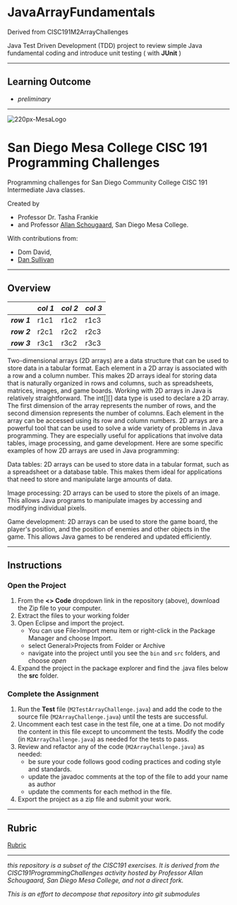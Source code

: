 # JavaArrayFundamentals
 Derived from CISC191M2ArrayChallenges

Java Test Driven Development (TDD) project to review simple Java fundamental coding and introduce unit testing ( with **JUnit** )

________

## Learning Outcome
- _preliminary_
________

![220px-MesaLogo](https://github.com/schougaard/SanDiegoMesaCISC191ProgrammingChallenges/assets/716243/334f6724-6afa-4198-9eff-7c49c472cd35)

# San Diego Mesa College CISC 191 Programming Challenges
Programming challenges for San Diego Community College CISC 191 Intermediate Java classes.

Created by
- Professor Dr. Tasha Frankie
- and Professor [Allan Schougaard](https://github.com/schougaard), San Diego Mesa College.

With contributions from: 
- Dom David,
- [Dan Sullivan](https://github.com/uid100)

-----

## Overview

|             | _col 1_ | _col 2_ | _col 3_ |
| ----------- |---------|---------|---------|
| _**row 1**_ |   r1c1  |   r1c2  |   r1c3  |
| _**row 2**_ |   r2c1  |   r2c2  |   r2c3  |
| _**row 3**_ |   r3c1  |   r3c2  |   r3c3  |

Two-dimensional arrays (2D arrays) are a data structure that can be used to store data in a tabular format. Each element in a 2D array is associated with a row and a column number. This makes 2D arrays ideal for storing data that is naturally organized in rows and columns, such as spreadsheets, matrices, images, and game boards. Working with 2D arrays in Java is relatively straightforward. The int[][] data type is used to declare a 2D array. The first dimension of the array represents the number of rows, and the second dimension represents the number of columns. Each element in the array can be accessed using its row and column numbers. 2D arrays are a powerful tool that can be used to solve a wide variety of problems in Java programming. They are especially useful for applications that involve data tables, image processing, and game development. Here are some specific examples of how 2D arrays are used in Java programming:

Data tables: 2D arrays can be used to store data in a tabular format, such as a spreadsheet or a database table. This makes them ideal for applications that need to store and manipulate large amounts of data.

Image processing: 2D arrays can be used to store the pixels of an image. This allows Java programs to manipulate images by accessing and modifying individual pixels.

Game development: 2D arrays can be used to store the game board, the player's position, and the position of enemies and other objects in the game. This allows Java games to be rendered and updated efficiently.

-----

## Instructions

### Open the Project
1. From the **<> Code** dropdown link in the repository (above), download the Zip file to your computer.
2. Extract the files to your working folder
3. Open Eclipse and import the project. 
   - You can use File>Import menu item or right-click in the Package Manager and choose Import.
   - select General>Projects from Folder or Archive
   - navigate into the project until you see the `bin` and `src` folders, and choose *open*
4. Expand the project in the package explorer and find the .java files below the **src** folder.

### Complete the Assignment
1. Run the **Test** file (`M2TestArrayChallenge.java`) and add the code to the source file
(`M2ArrayChallenge.java`) until the tests are successful.
3. Uncomment each test case in the test file, one at a time. Do not modify the content 
in this file except to uncomment the tests. Modify the code (in `M2ArrayChallenge.java`) as 
needed for the tests to pass.
4. Review and refactor any of the code (`M2ArrayChallenge.java`) as needed:
    - be sure your code follows good coding practices and coding style and standards.
    - update the javadoc comments at the top of the file to add your name as author
    - update the comments for each method in the file.
5. Export the project as a zip file and submit your work.

___________

## Rubric

[Rubric](Rubric.md)

___________

_this repository is a subset of the CISC191 exercises. It is derived from the CISC191ProgrammingChallenges 
activity hosted by Professor Allan Schougaard, San Diego Mesa College, and not a direct fork._

_This is an effort to decompose that repository into git submodules_
